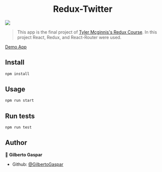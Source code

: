<h1 align="center">Redux-Twitter </h1>
<p>
  <img src="https://img.shields.io/badge/version-1.0-blue.svg?cacheSeconds=2592000" />
</p>

> This app is the final project of  [Tyler Mcginnis's Redux Course](https://github.com/tylermcginnis/redux-twitter). In this project React, Redux, and React-Router were used.

[Demo App](https://redux-twitter.netlify.com/)

## Install

```sh
npm install
```

## Usage

```sh
npm run start
```

## Run tests

```sh
npm run test
```

## Author

👤 **Gilberto Gaspar**

* Github: [@GilbertoGaspar](https://github.com/GilbertoGaspar)

